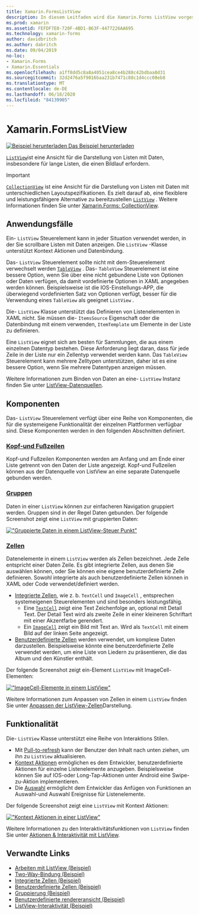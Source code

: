 ```yaml
---
title: Xamarin.FormsListView
description: In diesem Leitfaden wird die Xamarin.Forms ListView vorgestellt, die zum Darstellen von Daten in interaktiven Listen verwendet werden kann.
ms.prod: xamarin
ms.assetid: FEFDF7E0-720F-4BD1-863F-4477226AA695
ms.technology: xamarin-forms
author: davidbritch
ms.author: dabritch
ms.date: 09/04/2019
no-loc:
- Xamarin.Forms
- Xamarin.Essentials
ms.openlocfilehash: a1ff8dd5c8a8a4051cea8ce4b288c42bdbaa8d31
ms.sourcegitcommit: 32d2476a5f9016baa231b7471c88c1d4ccc08eb8
ms.translationtype: MT
ms.contentlocale: de-DE
ms.lasthandoff: 06/18/2020
ms.locfileid: "84139905"
---
```

# <a name="xamarinforms-listview"></a>Xamarin.FormsListView

[![Beispiel herunterladen](~/media/shared/download.png) Das Beispiel herunterladen](https://docs.microsoft.com/samples/xamarin/xamarin-forms-samples/workingwithlistview)

[`ListView`](xref:Xamarin.Forms.ListView)ist eine Ansicht für die Darstellung von Listen mit Daten, insbesondere für lange Listen, die einen Bildlauf erfordern.

> [!IMPORTANT]
> [`CollectionView`](xref:Xamarin.Forms.CollectionView) ist eine Ansicht für die Darstellung von Listen mit Daten mit unterschiedlichen Layoutspezifikationen. Es zielt darauf ab, eine flexiblere und leistungsfähigere Alternative zu bereitzustellen [`ListView`](xref:Xamarin.Forms.ListView) . Weitere Informationen finden Sie unter [Xamarin.Forms: CollectionView](~/xamarin-forms/user-interface/collectionview/index.md).

## <a name="use-cases"></a>Anwendungsfälle

Ein- `ListView` Steuerelement kann in jeder Situation verwendet werden, in der Sie scrollbare Listen mit Daten anzeigen. Die `ListView` -Klasse unterstützt Kontext Aktionen und Datenbindung.

Das- `ListView` Steuerelement sollte nicht mit dem-Steuerelement verwechselt werden [`TableView`](~/xamarin-forms/user-interface/tableview.md) . Das- `TableView` Steuerelement ist eine bessere Option, wenn Sie über eine nicht gebundene Liste von Optionen oder Daten verfügen, da damit vordefinierte Optionen in XAML angegeben werden können. Beispielsweise ist die IOS-Einstellungs-APP, die überwiegend vordefinierten Satz von Optionen verfügt, besser für die Verwendung eines `TableView` als geeignet `ListView` .

Die- `ListView` Klasse unterstützt das Definieren von Listenelementen in XAML nicht. Sie müssen die- `ItemsSource` Eigenschaft oder die Datenbindung mit einem verwenden, `ItemTemplate` um Elemente in der Liste zu definieren.

Eine `ListView` eignet sich am besten für Sammlungen, die aus einem einzelnen Datentyp bestehen. Diese Anforderung liegt daran, dass für jede Zeile in der Liste nur ein Zellentyp verwendet werden kann. Das `TableView` Steuerelement kann mehrere Zelltypen unterstützen, daher ist es eine bessere Option, wenn Sie mehrere Datentypen anzeigen müssen.

Weitere Informationen zum Binden von Daten an eine- `ListView` Instanz finden Sie unter [ListView-Datenquellen](~/xamarin-forms/user-interface/listview/data-and-databinding.md).

## <a name="components"></a>Komponenten

Das- `ListView` Steuerelement verfügt über eine Reihe von Komponenten, die für die systemeigene Funktionalität der einzelnen Plattformen verfügbar sind. Diese Komponenten werden in den folgenden Abschnitten definiert.

### <a name="headers-and-footers"></a>[Kopf-und Fußzeilen](customizing-list-appearance.md#headers-and-footers)

Kopf-und Fußzeilen Komponenten werden am Anfang und am Ende einer Liste getrennt von den Daten der Liste angezeigt. Kopf-und Fußzeilen können aus der Datenquelle von ListView an eine separate Datenquelle gebunden werden.

### <a name="groups"></a>[Gruppen](customizing-list-appearance.md#grouping)

Daten in einer `ListView` können zur einfacheren Navigation gruppiert werden. Gruppen sind in der Regel Daten gebunden. Der folgende Screenshot zeigt eine `ListView` mit gruppierten Daten:

[!["Gruppierte Daten in einem ListView-Steuer Punkt"](images/grouping-depth-cropped.png)](images/grouping-depth.png#lightbox "Gruppieren von Daten in einem ListView-Steuer Punkt")

### <a name="cells"></a>[Zellen](customizing-cell-appearance.md)

Datenelemente in einem `ListView` werden als Zellen bezeichnet. Jede Zelle entspricht einer Daten Zeile. Es gibt integrierte Zellen, aus denen Sie auswählen können, oder Sie können eine eigene benutzerdefinierte Zelle definieren. Sowohl integrierte als auch benutzerdefinierte Zellen können in XAML oder Code verwendet/definiert werden.

- [Integrierte Zellen](customizing-cell-appearance.md#built-in-cells), wie z. b. `TextCell` und `ImageCell` , entsprechen systemeigenen Steuerelementen und sind besonders leistungsfähig.
  - Eine [`TextCell`](customizing-cell-appearance.md#textcell) zeigt eine Text Zeichenfolge an, optional mit Detail Text. Der Detail Text wird als zweite Zeile in einer kleineren Schriftart mit einer Akzentfarbe gerendert.
  - Ein [`ImageCell`](customizing-cell-appearance.md#imagecell) zeigt ein Bild mit Text an. Wird als `TextCell` mit einem Bild auf der linken Seite angezeigt.
- [Benutzerdefinierte Zellen](customizing-cell-appearance.md#custom-cells) werden verwendet, um komplexe Daten darzustellen. Beispielsweise könnte eine benutzerdefinierte Zelle verwendet werden, um eine Liste von Liedern zu präsentieren, die das Album und den Künstler enthält.

Der folgende Screenshot zeigt ein-Element `ListView` mit ImageCell-Elementen:

[!["ImageCell-Elemente in einem ListView"](images/image-cell-default-cropped.png)](images/image-cell-default.png#lightbox "ImageCell-Elemente in einem ListView-Element")

Weitere Informationen zum Anpassen von Zellen in einem `ListView` finden Sie unter [Anpassen der ListView-Zellen](customizing-cell-appearance.md)Darstellung.

## <a name="functionality"></a>Funktionalität

Die- `ListView` Klasse unterstützt eine Reihe von Interaktions Stilen.

- Mit [Pull-to-refresh](interactivity.md#pull-to-refresh) kann der Benutzer den Inhalt nach unten ziehen, um ihn zu `ListView` aktualisieren.
- [Kontext Aktionen](interactivity.md#context-actions) ermöglichen es dem Entwickler, benutzerdefinierte Aktionen für einzelne Listenelemente anzugeben. Beispielsweise können Sie auf IOS-oder Long-Tap-Aktionen unter Android eine Swipe-zu-Aktion implementieren.
- Die [Auswahl](interactivity.md#selection-and-taps) ermöglicht dem Entwickler das Anfügen von Funktionen an Auswahl-und Auswahl Ereignisse für Listenelemente.

Der folgende Screenshot zeigt eine `ListView` mit Kontext Aktionen:

[!["Kontext Aktionen in einer ListView"](images/context-default-cropped.png)](images/context-default.png#lightbox "Kontext Aktionen in einer ListView")

Weitere Informationen zu den Interaktivitätsfunktionen von `ListView` finden Sie unter [Aktionen & Interaktivität mit ListView](interactivity.md).

## <a name="related-links"></a>Verwandte Links

- [Arbeiten mit ListView (Beispiel)](https://docs.microsoft.com/samples/xamarin/xamarin-forms-samples/workingwithlistview)
- [Two-Way-Bindung (Beispiel)](https://docs.microsoft.com/samples/xamarin/xamarin-forms-samples/userinterface-listview-switchentrytwobinding)
- [Integrierte Zellen (Beispiel)](https://docs.microsoft.com/samples/xamarin/xamarin-forms-samples/userinterface-listview-builtincells)
- [Benutzerdefinierte Zellen (Beispiel)](https://docs.microsoft.com/samples/xamarin/xamarin-forms-samples/userinterface-listview-customcells)
- [Gruppierung (Beispiel)](https://docs.microsoft.com/samples/xamarin/xamarin-forms-samples/userinterface-listview-grouping)
- [Benutzerdefinierte rendereransicht (Beispiel)](https://docs.microsoft.com/samples/xamarin/xamarin-forms-samples/workingwithlistviewnative/)
- [ListView-Interaktivität (Beispiel)](https://docs.microsoft.com/samples/xamarin/xamarin-forms-samples/userinterface-listview-interactivity)
